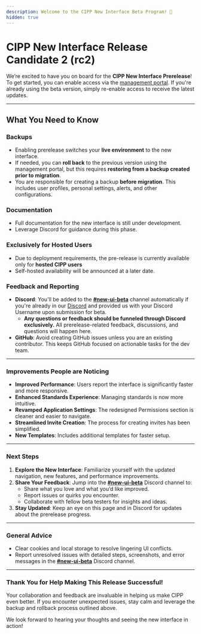 ```yaml
---
description: Welcome to the CIPP New Interface Beta Program! 🚀
hidden: true
---
```


# CIPP New Interface Release Candidate 2 (rc2)

We’re excited to have you on board for the **CIPP New Interface Prerelease**! To get started, you can enable access via the [management portal](https://management.cipp.app/beta-program). If you're already using the beta version, simply re-enable access to receive the latest updates.

***

## **What You Need to Know**

### **Backups**

* Enabling prerelease switches your **live environment** to the new interface.&#x20;
* If needed, you can **roll back** to the previous version using the management portal, but this requires **restoring from a backup created prior to migration**.
* You are responsible for creating a backup **before migration**. This includes user profiles, personal settings, alerts, and other configurations.

### **Documentation**

* Full documentation for the new interface is still under development.
* Leverage Discord for guidance during this phase.

### **Exclusively for Hosted Users**

* Due to deployment requirements, the pre-release is currently available only for **hosted CIPP users**
* Self-hosted availability will be announced at a later date.

### **Feedback and Reporting**

* **Discord**: You'll be added to the [**#new-ui-beta**](https://discord.com/channels/905453405936447518/1318251404846043176) channel automatically if you're already in our [Discord](https://discord.gg/9avVA2Hs) and provided us with your Discord Username upon submission for beta.
  * **Any questions or feedback should be funneled through Discord exclusively.** All prerelease-related feedback, discussions, and questions will happen here.
* **GitHub**: Avoid creating GitHub issues unless you are an existing contributor. This keeps GitHub focused on actionable tasks for the dev team.

***

### Improvements People are Noticing

* **Improved Performance**: Users report the interface is significantly faster and more responsive.
* **Enhanced Standards Experience**: Managing standards is now more intuitive.
* **Revamped Application Settings**: The redesigned Permissions section is cleaner and easier to navigate.
* **Streamlined Invite Creation**: The process for creating invites has been simplified.
* **New Templates**: Includes additional templates for faster setup.

***

### **Next Steps**

1. **Explore the New Interface**: Familiarize yourself with the updated navigation, new features, and performance improvements.
2. **Share Your Feedback**: Jump into the [**#new-ui-beta**](https://discord.com/channels/905453405936447518/1318251404846043176) Discord channel to:
   * Share what you love and what you’d like improved.
   * Report issues or quirks you encounter.
   * Collaborate with fellow beta testers for insights and ideas.
3. **Stay Updated**: Keep an eye on this page and in Discord for updates about the prerelease progress.

***

### **General Advice**

* Clear cookies and local storage to resolve lingering UI conflicts.
* Report unresolved issues with detailed steps, screenshots, and error messages in the [**#new-ui-beta**](https://discord.com/channels/905453405936447518/1318251404846043176) Discord channel.

***

### **Thank You for Help Making This Release Successful!**

Your collaboration and feedback are invaluable in helping us make CIPP even better. If you encounter unexpected issues, stay calm and leverage the backup and rollback process outlined above.

We look forward to hearing your thoughts and seeing the new interface in action!
